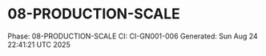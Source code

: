 # 08-PRODUCTION-SCALE
Phase: 08-PRODUCTION-SCALE
CI: CI-GN001-006
Generated: Sun Aug 24 22:41:21 UTC 2025
